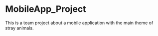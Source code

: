# MobileApp_Project
This is a team project about a mobile application with the main theme of stray animals.
